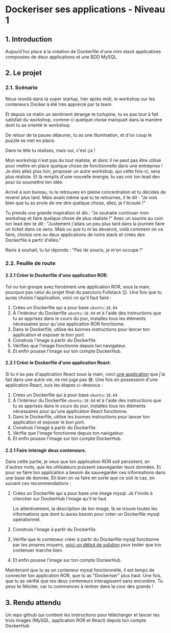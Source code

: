 # Dockeriser ses applications - Niveau 1

## 1. Introduction
Aujourd'hui place à la création de Dockerfile d'une mini stack applicatives composées de deux applications et une BDD MySQL.

## 2. Le projet
### 2.1. Scénario
Nous revoilà dans ta super startup, hier après midi, le workshop sur les conteneurs Docker à été très apprécié par ta team.

Et depuis ce matin un sentiment étrange te turlupine, tu es pas tout à fait satisfait du workshop, comme-ci quelque chose 
manquait dans la manière dont tu as orienté le workshop.

De retour de ta pause déjeuner, tu as une illumination, et d'un coup le puzzle se met en place.

Dans ta tête tu réalises, mais oui, c'est ça ! 

Mon workshop n'est pas du tout réaliste, et donc il ne peut pas être utilisé pour mettre en place quelque chose de fonctionnelle dans une entreprise !
Je dois allez plus loin, proposer un autre workshop, qui cette fois-ci, sera plus réaliste. 
Et là remplis d'une nouvelle énergie, tu vas voir ton lead dev pour lui soumettre ton idée.

Arrivé à son bureau, tu le retrouves en pleine concentration et tu décides de revenir plus tard. 
Mais avant même que tu te retournes, il te dit : "Je vois bien que tu as envie de me dire quelque chose, allez, je t'écoute !"

Tu prends une grande inspiration et dis : "Je souhaite continuer mon workshop et faire quelque chose de plus réaliste !"
Avec un sourire au coin ton lead dev te dit : "Justement j'allais un peu plus tard dans la journée faire un ticket dans ce sens.
Mais vu que tu m'as devancé, voilà comment on va faire, choisis une ou deux applications de notre stack et crées des Dockerfile à partir d'elles."

Ravis à souhait, tu lui réponds : "Pas de soucis, je m'en occupe !"

### 2.2. Feuille de route
#### 2.2.1 Créer le Dockerfile d'une application ROR.
Toi ou ton groupe avez forcément une application ROR, sous la main, pourquoi pas celui du projet final du parcours Fullstack :wink:.
Une fois que tu auras choisis l'application, voici ce qu'il faut faire :

1. Crées un Dockerfile qui a pour base `ubuntu:18.04`
2. À l'intérieur du Dockerfile `ubuntu:18.04` et à l'aide des instructions que tu as apprises dans le cours du jour,
   installes tous les éléments nécessaires pour qu'une application ROR fonctionne.
3. Dans le Dockerfile, utilise les bonnes instructions pour lancer ton application et exposer le bon port.
4. Construis l'image à partir du Dockerfile.
5. Vérifies que l'image fonctionne depuis ton navigateur.
6. Et enfin pousse l'image sur ton compte DockerHub.


#### 2.2.1 Créer le Dockerfile d'une application React.
Si tu n'as pas d'application React sous la main, voici [une application](https://github.com/TheMindset/dark_side_force) que j'ai fait dans une autre vie, ne me juge pas 😅. Une fois en possession d'une application React, suis les étapes ci-dessous : 

1. Crées un Dockerfile qui à pour base `ubuntu:18.04`
2. À l'intérieur du Dockerfile `ubuntu:18.04` et à l'aide des instructions que tu as apprises dans le cours du jour,
   installes tous les éléments nécessaires pour qu'une application React fonctionne.
3. Dans le Dockerfile, utilise les bonnes instructions pour lancer ton application et exposer le bon port.
4. Construis l'image à partir du Dockerfile.
5. Vérifie que l'image fonctionne depuis ton navigateur.
6. Et enfin pousse l'image sur ton compte DockerHub.


#### 2.2.1 Faire interagir deux conteneurs.
Dans cette partie, je veux que ton application ROR soit persistent, en d'autres mots, que les utilisateurs puissent sauvegarder leurs données.
Et pour se faire ton application a besoin de sauvegarder ces informations dans une base de donnée.
Eh bien on va faire en sorte que ce soit le cas, en suivant ces recommendations :

1. Crées un Dockerfile qui a pour base une image mysql. 
   Je t'invite à chercher sur DockerHub l'image qu'il te faut.

   Lis attentivement, la description de ton image, 
   là se trouve toutes les informations que dont tu auras besoin pour créer un Dockerfile mysql opérationnel.
   
2. Construis l'image à partir du Dockerfile.
3. Vérifie que le conteneur créer à partir du Dockerfile mysql fonctionne par tes propres moyens, [voici un début de solution](https://stackoverflow.com/questions/25503412/how-do-i-know-when-my-docker-mysql-container-is-up-and-mysql-is-ready-for-taking) pour tester que ton contenuer marche bien.
4. Et enfin pousse l'image sur ton compte DockerHub.

Maintenant que tu as un conteneur mysql fonctionnelle, il est temps de connecter ton application ROR, que tu as "Dockeriser" plus haut.
Une fois, que tu as vérifié que tes deux conteneurs interagissent sans encombre. 
Tu peux te féliciter, car tu commences à rentrer dans la cour des grands ! 


## 3. Rendu attendu
Un repo github qui contient les instructions pour télécharger 
et lancer tes trois images (MySQL, application ROR et React) depuis ton compte DockerHub.